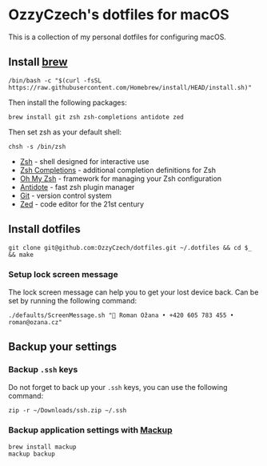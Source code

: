 # OzzyCzech's dotfiles for macOS

This is a collection of my personal dotfiles for configuring macOS.

## Install [brew](https://brew.sh)

```shell
/bin/bash -c "$(curl -fsSL https://raw.githubusercontent.com/Homebrew/install/HEAD/install.sh)"
```

Then install the following packages:

```shell
brew install git zsh zsh-completions antidote zed
```

Then set zsh as your default shell:

```shell
chsh -s /bin/zsh
```

- [Zsh](https://www.zsh.org/) - shell designed for interactive use
- [Zsh Completions](https://github.com/zsh-users/zsh-completions) - additional completion definitions for Zsh
- [Oh My Zsh](https://ohmyz.sh/) - framework for managing your Zsh configuration
- [Antidote](https://getantidote.github.io) - fast zsh plugin manager
- [Git](https://git-scm.com/) - version control system
- [Zed](https://zed.dev/) - code editor for the 21st century

## Install dotfiles

```shell
git clone git@github.com:OzzyCzech/dotfiles.git ~/.dotfiles && cd $_ && make
```

### Setup lock screen message

The lock screen message can help you to get your lost device back.
Can be set by running the following command:

```shell
./defaults/ScreenMessage.sh " Roman Ožana • +420 605 783 455 • roman@ozana.cz"
```

## Backup your settings

### Backup `.ssh` keys

Do not forget to back up your `.ssh` keys, you can use the following command:

```shell
zip -r ~/Downloads/ssh.zip ~/.ssh
```

### Backup application settings with [Mackup](https://github.com/lra/mackup)

```shell
brew install mackup
mackup backup
```